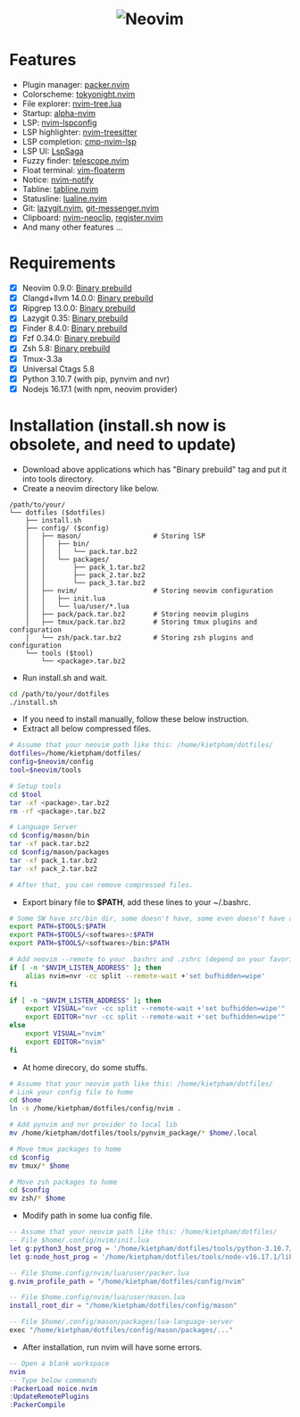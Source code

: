 <h1 align="center">
  <img src="https://raw.githubusercontent.com/neovim/neovim.github.io/master/logos/neovim-logo-300x87.png" alt="Neovim">
</h1>

# Features
- Plugin manager: [packer.nvim](https://github.com/wbthomason/packer.nvim)
- Colorscheme: [tokyonight.nvim](https://github.com/folke/tokyonight.nvim)
- File explorer: [nvim-tree.lua](https://github.com/nvim-tree/nvim-tree.lua)
- Startup: [alpha-nvim](https://github.com/goolord/alpha-nvim)
- LSP: [nvim-lspconfig](https://github.com/neovim/nvim-lspconfig)
- LSP highlighter: [nvim-treesitter](https://github.com/nvim-treesitter/nvim-treesitter)
- LSP completion: [cmp-nvim-lsp](https://github.com/hrsh7th/cmp-nvim-lsp)
- LSP UI: [LspSaga](https://github.com/glepnir/lspsaga.nvim)
- Fuzzy finder: [telescope.nvim](https://github.com/nvim-telescope/telescope.nvim)
- Float terminal: [vim-floaterm](https://github.com/voldikss/vim-floaterm)
- Notice: [nvim-notify](https://github.com/rcarriga/nvim-notify)
- Tabline: [tabline.nvim](https://github.com/kdheepak/tabline.nvim)
- Statusline: [lualine.nvim](https://github.com/nvim-lualine/lualine.nvim)
- Git: [lazygit.nvim](https://github.com/kdheepak/lazygit.nvim), [git-messenger.nvim](https://github.com/rhysd/git-messenger.vim)
- Clipboard: [nvim-neoclip](https://github.com/AckslD/nvim-neoclip.lua), [register.nvim](https://github.com/tversteeg/registers.nvim)
- And many other features ...

# Requirements
- [x] Neovim 0.9.0: [Binary prebuild](https://github.com/neovim/neovim/releases/download/nightly/nvim-linux64.tar.gz)
- [x] Clangd+llvm 14.0.0: [Binary prebuild](https://github.com/llvm/llvm-project/releases/download/llvmorg-14.0.0/clang+llvm-14.0.0-x86_64-linux-gnu-ubuntu-18.04.tar.xz)
- [x] Ripgrep 13.0.0: [Binary prebuild](https://github.com/BurntSushi/ripgrep/releases/download/13.0.0/ripgrep-13.0.0-x86_64-unknown-linux-musl.tar.gz)
- [x] Lazygit 0.35: [Binary prebuild](https://github.com/jesseduffield/lazygit/releases/download/v0.35/lazygit_0.35_Linux_x86_64.tar.gz)
- [x] Finder 8.4.0: [Binary prebuild](https://github.com/sharkdp/fd/releases/download/v8.4.0/fd-v8.4.0-x86_64-unknown-linux-gnu.tar.gz)
- [x] Fzf 0.34.0: [Binary prebuild](https://github.com/junegunn/fzf/releases/download/0.34.0/fzf-0.34.0-linux_arm64.tar.gz)
- [x] Zsh 5.8: [Binary prebuild](https://github.com/romkatv/zsh-bin/releases/download/v6.1.1/zsh-5.8-linux-x86_64.tar.gz)
- [x] Tmux-3.3a
- [x] Universal Ctags 5.8
- [x] Python 3.10.7 (with pip, pynvim and nvr)
- [x] Nodejs 16.17.1 (with npm, neovim provider)

# Installation (install.sh now is obsolete, and need to update)
- Download above applications which has "Binary prebuild" tag and put it into tools directory.
- Create a neovim directory like below.

```shell
/path/to/your/
└── dotfiles ($dotfiles)
    ├── install.sh
    ├── config/ ($config)
    │   ├── mason/                  # Storing lSP
    │   │   ├── bin/
    │   │   │   └── pack.tar.bz2             
    │   │   └── packages/
    │   │       ├── pack_1.tar.bz2 
    │   │       ├── pack_2.tar.bz2   
    │   │       └── pack_3.tar.bz2  
    │   ├── nvim/                   # Storing neovim configuration
    │   │   ├── init.lua
    │   │   └── lua/user/*.lua
    │   ├── pack/pack.tar.bz2       # Storing neovim plugins
    │   ├── tmux/pack.tar.bz2       # Storing tmux plugins and configuration
    │   └── zsh/pack.tar.bz2        # Storing zsh plugins and configuration
    └── tools ($tool)
        └── <package>.tar.bz2
```
- Run install.sh and wait.
```bash
cd /path/to/your/dotfiles
./install.sh
```

- If you need to install manually, follow these below instruction.
- Extract all below compressed files.

```bash
# Assume that your neovim path like this: /home/kietpham/dotfiles/
dotfiles=/home/kietpham/dotfiles/
config=$neovim/config
tool=$neovim/tools

# Setup tools
cd $tool
tar -xf <package>.tar.bz2
rm -rf <package>.tar.bz2

# Language Server
cd $config/mason/bin
tar -xf pack.tar.bz2
cd $config/mason/packages
tar -xf pack_1.tar.bz2
tar -xf pack_2.tar.bz2

# After that, you can remove compressed files.
```

- Export binary file to **$PATH**, add these lines to your ~/.bashrc.
 
```bash
# Some SW have src/bin dir, some doesn't have, some even doesn't have a src dir.
export PATH=$TOOLS:$PATH
export PATH=$TOOLS/<softwares>:$PATH
export PATH=$TOOLS/<softwares>/bin:$PATH

# Add neovim --remote to your .bashrc and .zshrc (depend on your favorite shell)
if [ -n "$NVIM_LISTEN_ADDRESS" ]; then
    alias nvim=nvr -cc split --remote-wait +'set bufhidden=wipe'
fi

if [ -n "$NVIM_LISTEN_ADDRESS" ]; then
    export VISUAL="nvr -cc split --remote-wait +'set bufhidden=wipe'"
    export EDITOR="nvr -cc split --remote-wait +'set bufhidden=wipe'"
else
    export VISUAL="nvim"
    export EDITOR="nvim"
fi
```

- At home direcory, do some stuffs.

```bash
# Assume that your neovim path like this: /home/kietpham/dotfiles/
# Link your config file to home
cd $home
ln -s /home/kietpham/dotfiles/config/nvim .

# Add pynvim and nvr provider to local lib
mv /home/kietpham/dotfiles/tools/pynvim_package/* $home/.local

# Move tmux packages to home
cd $config
mv tmux/* $home

# Move zsh packages to home
cd $config
mv zsh/* $home
```

- Modify path in some lua config file.

```lua
-- Assume that your neovim path like this: /home/kietpham/dotfiles/
-- File $home/.config/nvim/init.lua
let g:python3_host_prog = '/home/kietpham/dotfiles/tools/python-3.10.7/bin/python3'
let g:node_host_prog = '/home/kietpham/dotfiles/tools/node-v16.17.1/lib/node_modules/neovim/bin/cli.js'

-- File $home.config/nvim/lua/user/packer.lua
g.nvim_profile_path = "/home/kietpham/dotfiles/config/nvim"

-- File $home.config/nvim/lua/user/mason.lua
install_root_dir = "/home/kietpham/dotfiles/config/mason"

-- File $home/.config/mason/packages/lua-language-server
exec "/home/kietpham/dotfiles/config/mason/packages/..."
```
- After installation, run nvim will have some errors.
```lua
-- Open a blank workspace
nvim
-- Type below commands
:PackerLoad noice.nvim
:UpdateRemotePlugins
:PackerCompile
```

